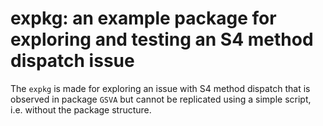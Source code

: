 # expkg: an example package for exploring and testing an S4 method dispatch issue

The `expkg` is made for exploring an issue with S4 method dispatch that is observed in
package `GSVA` but cannot be replicated using a simple script, i.e. without the package
structure.